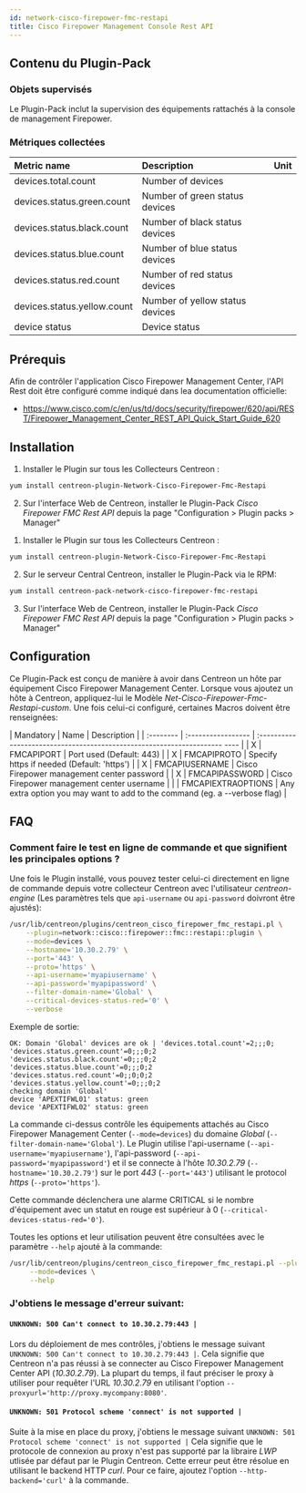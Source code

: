 ```yaml
---
id: network-cisco-firepower-fmc-restapi
title: Cisco Firepower Management Console Rest API
---
```


## Contenu du Plugin-Pack

### Objets supervisés

Le Plugin-Pack inclut la supervision des équipements rattachés à la console de management Firepower. 

### Métriques collectées

<!--DOCUSAURUS_CODE_TABS-->

<!--Devices-->

| Metric name                  | Description                     | Unit |
| :----------------------------| :------------------------------ | :--- |
| devices.total.count          | Number of devices               |      |
| devices.status.green.count   | Number of green status devices  |      |
| devices.status.black.count   | Number of black status devices  |      |
| devices.status.blue.count    | Number of blue status devices   |      |
| devices.status.red.count     | Number of red status devices    |      |
| devices.status.yellow.count  | Number of yellow status devices |      |
| device status                | Device status                   |      |

<!--END_DOCUSAURUS_CODE_TABS-->

## Prérequis

Afin de contrôler l'application Cisco Firepower Management Center, l'API Rest doit être configuré comme indiqué dans lea documentation officielle: 
- https://www.cisco.com/c/en/us/td/docs/security/firepower/620/api/REST/Firepower_Management_Center_REST_API_Quick_Start_Guide_620

## Installation

<!--DOCUSAURUS_CODE_TABS-->

<!--Online IMP Licence & IT-100 Editions-->

1. Installer le Plugin sur tous les Collecteurs Centreon :

```bash
yum install centreon-plugin-Network-Cisco-Firepower-Fmc-Restapi
```

2. Sur l'interface Web de Centreon, installer le Plugin-Pack *Cisco Firepower FMC Rest API* depuis la page "Configuration > Plugin packs > Manager"

<!--Offline IMP License-->

1. Installer le Plugin sur tous les Collecteurs Centreon :

```bash
yum install centreon-plugin-Network-Cisco-Firepower-Fmc-Restapi
```

2. Sur le serveur Central Centreon, installer le Plugin-Pack via le RPM:

```bash
yum install centreon-pack-network-cisco-firepower-fmc-restapi
```

3. Sur l'interface Web de Centreon, installer le Plugin-Pack *Cisco Firepower FMC Rest API* depuis la page "Configuration > Plugin packs > Manager"

<!--END_DOCUSAURUS_CODE_TABS-->

## Configuration

Ce Plugin-Pack est conçu de manière à avoir dans Centreon un hôte par équipement Cisco Firepower Management Center.
Lorsque vous ajoutez un hôte à Centreon, appliquez-lui le Modèle *Net-Cisco-Firepower-Fmc-Restapi-custom*. 
Une fois celui-ci configuré, certaines Macros doivent être renseignées:

| Mandatory | Name               | Description                                                                |
| :-------- | :----------------- | :-------------------------------------------------------------------- ---- |
| X         | FMCAPIPORT         | Port used (Default: 443)                                                   |
| X         | FMCAPIPROTO        | Specify https if needed (Default: 'https')                                 |
| X         | FMCAPIUSERNAME     | Cisco Firepower management center password                                 |
| X         | FMCAPIPASSWORD     | Cisco Firepower management center username                                 |
|           | FMCAPIEXTRAOPTIONS | Any extra option you may want to add to the command (eg. a --verbose flag) |

## FAQ

### Comment faire le test en ligne de commande et que signifient les principales options ?

Une fois le Plugin installé, vous pouvez tester celui-ci directement en ligne de commande depuis votre collecteur Centreon avec l'utilisateur *centreon-engine*
(Les paramètres tels que ```api-username``` ou ```api-password``` doivront être ajustés):

```bash
/usr/lib/centreon/plugins/centreon_cisco_firepower_fmc_restapi.pl \
    --plugin=network::cisco::firepower::fmc::restapi::plugin \
    --mode=devices \
    --hostname='10.30.2.79' \
    --port='443' \
    --proto='https' \
    --api-username='myapiusername' \
    --api-password='myapipassword' \
    --filter-domain-name='Global' \
    --critical-devices-status-red='0' \
    --verbose
```

Exemple de sortie:
```
OK: Domain 'Global' devices are ok | 'devices.total.count'=2;;;0; 'devices.status.green.count'=0;;;0;2 'devices.status.black.count'=0;;;0;2 'devices.status.blue.count'=0;;;0;2 'devices.status.red.count'=0;;0;0;2 'devices.status.yellow.count'=0;;;0;2
checking domain 'Global'
device 'APEXTIFWL01' status: green
device 'APEXTIFWL02' status: green
```

La commande ci-dessus contrôle les équipements attachés au Cisco Firepower Management Center (```--mode=devices```) du domaine *Global* (```--filter-domain-name='Global'```).
Le Plugin utilise l'api-username (```--api-username='myapiusername'```), l'api-password (```--api-password='myapipassword'```)
et il se connecte à l'hôte _10.30.2.79_ (```--hostname='10.30.2.79'```) sur le port _443_ (```--port='443'```) utilisant le protocol _https_ (```--proto='https'```).

Cette commande déclenchera une alarme CRITICAL si le nombre d'équipement avec un statut en rouge est supérieur à 0 (```--critical-devices-status-red='0'```).

Toutes les options et leur utilisation peuvent être consultées avec le paramètre ```--help``` ajouté à la commande:

```bash
/usr/lib/centreon/plugins/centreon_cisco_firepower_fmc_restapi.pl --plugin=network::cisco::firepower::fmc::restapi::plugin \
     --mode=devices \
     --help
```

### J'obtiens le message d'erreur suivant: 

#### ```UNKNOWN: 500 Can't connect to 10.30.2.79:443 |```

Lors du déploiement de mes contrôles, j'obtiens le message suivant ```UNKNOWN: 500 Can't connect to 10.30.2.79:443 |```.
Cela signifie que Centreon n'a pas réussi à se connecter au Cisco Firepower Management Center API (*10.30.2.79*).
La plupart du temps, il faut préciser le proxy à utiliser pour requêter l'URL *10.30.2.79* en utilisant l'option ```--proxyurl='http://proxy.mycompany:8080'```.

#### ```UNKNOWN: 501 Protocol scheme 'connect' is not supported |```

Suite à la mise en place du proxy, j'obtiens le message suivant ```UNKNOWN: 501 Protocol scheme 'connect' is not supported |```
Cela signifie que le protocole de connexion au proxy n'est pas supporté par la libraire *LWP* utlisée par défaut par le Plugin Centreon.
Cette erreur peut être résolue en utilisant le backend HTTP *curl*. Pour ce faire, ajoutez l'option ```--http-backend='curl'``` à la commande.
